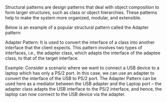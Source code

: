 

Structural patterns are design patterns that deal with object composition to form larger structures, such as class or object hierarchies. These patterns help to make the system more organized, modular, and extensible.

Below is an example of a popular structural pattern called the Adapter pattern:

Adapter Pattern: It is used to convert the interface of a class into another interface that the client expects. This pattern involves two types of interfaces, i.e., the adapter class, which adapts the interface of the adaptee class, to that of the target interface.

Example: Consider a scenario where we want to connect a USB device to a laptop which has only a PS/2 port. In this case, we can use an adapter to convert the interface of the USB to PS/2 port. The Adapter Pattern can be used here as a mediator between the USB adapter and the Laptop port – the adapter class adapts the USB interface to the PS/2 interface, and hence, the laptop can now connect to the USB device via the adapter.